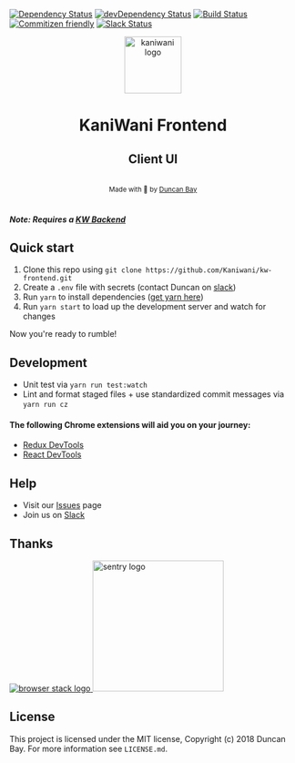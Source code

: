 [![Dependency Status](https://img.shields.io/david/Kaniwani/kw-frontend.svg)](https://david-dm.org/Kaniwani/kw-frontend)
[![devDependency Status](https://img.shields.io/david/dev/Kaniwani/kw-frontend.svg)](https://david-dm.org/Kaniwani/kw-frontend#info=devDependencies)
[![Build Status](https://img.shields.io/travis/Kaniwani/kw-frontend.svg)](https://travis-ci.org/Kaniwani/kw-frontend)
[![Commitizen friendly](https://img.shields.io/badge/commitizen-friendly-brightgreen.svg)](http://commitizen.github.io/cz-cli/)
[![Slack Status](https://rauchg-slackin-iurjmkotad.now.sh/badge.svg)](https://rauchg-slackin-iurjmkotad.now.sh)

<div align="center">
  <img src="https://raw.githubusercontent.com/Kaniwani/kw-frontend/master/app/common/assets/img/logo.png" alt="kaniwani logo" width="100px" /><h1><strong>KaniWani Frontend</strong></h1>
  <h2>Client UI</h2>
</div>

<br />

<div align="center">
  <sub>Made with 🐢 by <a href="https://github.com/DJTB">Duncan Bay</a></sub>
</div>

<br />

##### _Note: Requires a [KW Backend](https://github.com/Kaniwani/kw-backend)_

## Quick start

1. Clone this repo using `git clone https://github.com/Kaniwani/kw-frontend.git`
2. Create a `.env` file with secrets (contact Duncan on [slack](https://rauchg-slackin-iurjmkotad.now.sh))
3. Run `yarn` to install dependencies ([get yarn here](https://yarnpkg.com/en/docs/install))
4. Run `yarn start` to load up the development server and watch for changes

Now you're ready to rumble!

## Development

- Unit test via `yarn run test:watch`
- Lint and format staged files + use standardized commit messages via `yarn run cz`

#### The following Chrome extensions will aid you on your journey:

- [Redux DevTools](https://chrome.google.com/webstore/detail/redux-devtools/lmhkpmbekcpmknklioeibfkpmmfibljd)
- [React DevTools](https://chrome.google.com/webstore/detail/react-developer-tools/fmkadmapgofadopljbjfkapdkoienihi)

## Help

- Visit our [Issues](https://github.com/Kaniwani/kw-frontend/issues) page
- Join us on [Slack](https://rauchg-slackin-iurjmkotad.now.sh)

## Thanks

<a title="browserstack" href="https://www.browserstack.com/" target="_blank" rel="external noopener noreferrer">
<img alt="browser stack logo" src="https://raw.githubusercontent.com/Kaniwani/kw-frontend/master/app/common/assets/img/browserstack.png"/>
</a>
<a title="sentry" href="https://www.sentry.io/" target="_blank" rel="external noopener noreferrer">
<img width="230" alt="sentry logo" src="https://sentry-brand.storage.googleapis.com/sentry-logo-black.png"/>
</a>

## License

This project is licensed under the MIT license, Copyright (c) 2018 Duncan Bay. For more information see `LICENSE.md`.
